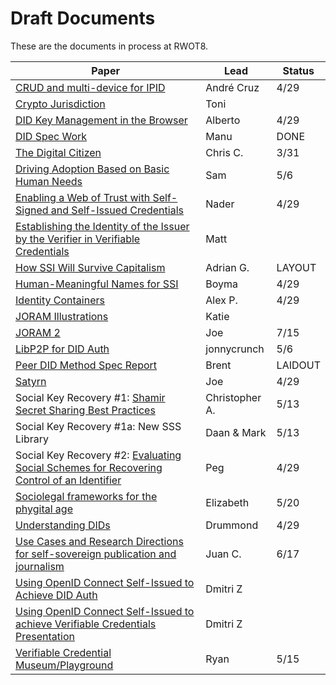 # Draft Documents

These are the documents in process at RWOT8.

| Paper | Lead | Status |
| ------------- | ------------- | ------- |
| [CRUD and multi-device for IPID](ipid-crud.md) | André Cruz | 4/29
| [Crypto Jurisdiction](http://bit.ly/cryptojurisdiction) | Toni |
| [DID Key Management in the Browser](https://github.com/WebOfTrustInfo/rwot8-barcelona/blob/master/draft-documents/did-key-management-browser.md) | Alberto | 4/29 | 
| [DID Spec Work](https://github.com/WebOfTrustInfo/rwot8-barcelona/blob/master/final-documents/did-spec-refinement.pdf) | Manu | DONE
| [The Digital Citizen](https://github.com/WebOfTrustInfo/rwot8-barcelona/blob/master/draft-documents/digital-citizen.md) | Chris C. | 3/31 | 
| [Driving Adoption Based on Basic Human Needs](https://github.com/WebOfTrustInfo/rwot8-barcelona/blob/master/draft-documents/driving-adoption-with-basic-human-needs.md) | Sam | 5/6
| [Enabling a Web of Trust with Self-Signed and Self-Issued Credentials](https://github.com/WebOfTrustInfo/rwot8-barcelona/blob/master/draft-documents/self-signed-credentials.md) | Nader | 4/29
| [Establishing the Identity of the Issuer by the Verifier in Verifiable Credentials](https://github.com/WebOfTrustInfo/rwot8-barcelona/blob/master/draft-documents/establishing_the-identity_of_the_issuer_by_the_verifier_in_verifiable_credentials.md) | Matt |
| [How SSI Will Survive Capitalism](https://github.com/WebOfTrustInfo/rwot8-barcelona/blob/master/draft-documents/how-ssi-will-survive-capitalism.md) | Adrian G. | LAYOUT |
| [Human-Meaningful Names for SSI](https://github.com/WebOfTrustInfo/rwot8-barcelona/blob/master/draft-documents/naming-survey.md) | Boyma | 4/29
| [Identity Containers](https://github.com/WebOfTrustInfo/rwot8-barcelona/blob/master/draft-documents/ContainerId.md) | Alex P. | 4/29
| [JORAM Illustrations](https://github.com/WebOfTrustInfo/rwot8-barcelona/blob/master/draft-documents/Joram_Illustrated.md) | Katie |
| [JORAM 2](https://github.com/WebOfTrustInfo/rwot8-barcelona/blob/master/draft-documents/joram.2.0.0.md) | Joe | 7/15
| [LibP2P for DID Auth](https://github.com/WebOfTrustInfo/rwot8-barcelona/blob/master/draft-documents/lip2p2_did_auth.md) | jonnycrunch | 5/6
| [Peer DID Method Spec Report](https://github.com/WebOfTrustInfo/rwot8-barcelona/blob/master/draft-documents/peer-DID-method-spec-report.md) | Brent | LAIDOUT
| [Satyrn](https://github.com/WebOfTrustInfo/rwot8-barcelona/blob/master/draft-documents/satyrn.md) | Joe | 4/29
| Social Key Recovery #1: [Shamir Secret Sharing Best Practices](https://github.com/WebOfTrustInfo/rwot8-barcelona/blob/master/draft-documents/shamir-secret-sharing-best-practices.md) | Christopher A. | 5/13
| Social Key Recovery #1a: New SSS Library | Daan & Mark | 5/13
| Social Key Recovery #2: [Evaluating Social Schemes for Recovering Control of an Identifier](https://github.com/WebOfTrustInfo/rwot8-barcelona/blob/master/draft-documents/Evaluating-social-recovery.md) | Peg | 4/29
| [Sociolegal frameworks for the phygital age](https://github.com/WebOfTrustInfo/rwot8-barcelona/blob/master/draft-documents/sociolegal-frameworks.txt) | Elizabeth | 5/20
| [Understanding DIDs](https://github.com/WebOfTrustInfo/rwot8-barcelona/blob/master/draft-documents/understanding-dids-in-greater-depth.md) | Drummond | 4/29
| [Use Cases and Research Directions for self-sovereign publication and journalism](https://github.com/WebOfTrustInfo/rwot8-barcelona/blob/master/draft-documents/journalism-use-cases.md) | Juan C. | 6/17
| [Using OpenID Connect Self-Issued to Achieve DID Auth](https://github.com/WebOfTrustInfo/rwot8-barcelona/blob/master/draft-documents/did-auth-oidc.md) | Dmitri Z |
| [Using OpenID Connect Self-Issued to achieve Verifiable Credentials Presentation](https://github.com/WebOfTrustInfo/rwot8-barcelona/blob/master/draft-documents/did-auth-vc-exchange.md) | Dmitri Z |
| [Verifiable Credential Museum/Playground](vc-museum-playground.md) | Ryan | 5/15
